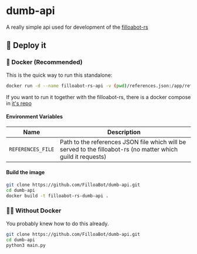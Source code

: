 # dumb-api
A really simple api used for development of the [filloabot-rs](https://github.com/FilloaBot/filloabot-rs/)

## 🔧 Deploy it

### 🐳 Docker (Recommended)

This is the quick way to run this standalone:

```bash
docker run -d --name filloabot-rs-api -v (pwd)/references.json:/app/references.json:ro -p 8080:5000 filloabot-rs-dumb-api
```
If you want to run it together with the filloabot-rs, there is a docker compose in [it's repo](https://github.com/FilloaBot/filloabot-rs/)

#### Environment Variables

| Name              | Description                                                                                                         |
|-------------------|---------------------------------------------------------------------------------------------------------------------|
| `REFERENCES_FILE` | Path to the references JSON file which will be served to the filloabot-rs (no matter which guild it requests)       |

#### Build the image

```bash
git clone https://github.com/FilloaBot/dumb-api.git
cd dumb-api
docker build -t filloabot-rs-dumb-api .
```

### 💪🏻 Without Docker

You probably knew how to do this already.
	
```bash
git clone https://github.com/FilloaBot/dumb-api.git
cd dumb-api
python3 main.py
```
